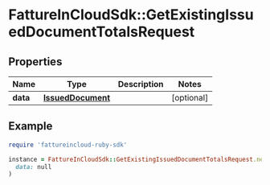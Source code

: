# FattureInCloudSdk::GetExistingIssuedDocumentTotalsRequest

## Properties

| Name | Type | Description | Notes |
| ---- | ---- | ----------- | ----- |
| **data** | [**IssuedDocument**](IssuedDocument.md) |  | [optional] |

## Example

```ruby
require 'fattureincloud-ruby-sdk'

instance = FattureInCloudSdk::GetExistingIssuedDocumentTotalsRequest.new(
  data: null
)
```

